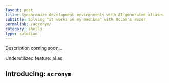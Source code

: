 ```yaml
---
layout: post
title: Synchronize development environments with AI-generated aliases
subtitle: Solving "it works on my machine" with Occam's razor
permalink: /acronym/
category: shells
type: solution
---
```

Description coming soon...

Underutilized feature: alias

## Introducing: `acronym`
